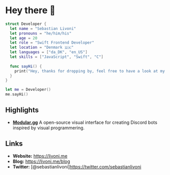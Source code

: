 # Hey there 👋

```swift
struct Developer {
  let name = "Sebastian Livoni"
  let pronouns = "he/him/his"
  let age = 20
  let role = "Swift Frontend Developer"
  let location = "Denmark 🇩🇰"
  let languages = ["da_DK", "en_US"]
  let skills = ["JavaScript", "Swift", "C"]
  
  func sayHi() {
    print("Hey, thanks for dropping by, feel free to have a look at my work!")
  }
}

let me = Developer()
me.sayHi()
```

## Highlights
- [**Modular.gg**](https://github.com/jonasbove/modular.gg) A open-source visual interface for creating Discord bots inspired by visual programmering.

## Links
- **Website:** https://livoni.me
- **Blog:** https://livoni.me/blog
- **Twitter:** [@sebastianlivoni]https://twitter.com/sebastianlivoni
